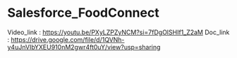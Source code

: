 # Salesforce_FoodConnect
Video_link : https://youtu.be/PXyLZPZyNCM?si=7fDgOlSHIf1_Z2aM
Doc_link : https://drive.google.com/file/d/1QVNh-y4uJnVIbYXEU910nM2gwr4ft0uY/view?usp=sharing
